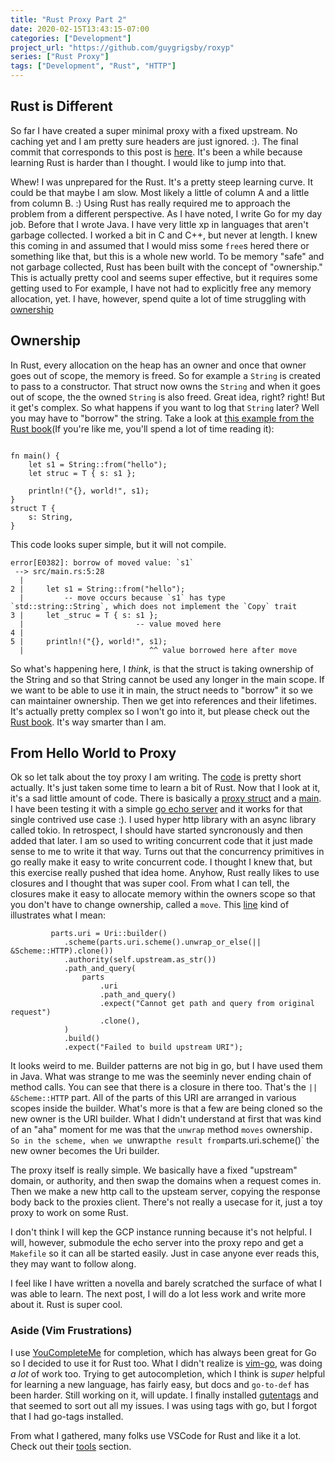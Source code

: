 ```yaml
---
title: "Rust Proxy Part 2"
date: 2020-02-15T13:43:15-07:00
categories: ["Development"]
project_url: "https://github.com/guygrigsby/roxyp"
series: ["Rust Proxy"]
tags: ["Development", "Rust", "HTTP"]
---
```


## Rust is Different

So far I have created a super minimal proxy with a fixed upstream. No caching yet and I am pretty sure headers are just ignored. :). The final commit that corresponds to this post is [here](https://github.com/guygrigsby/roxyp/tree/6e74480ab345d9490abd70d889c57f0943d67621). It's been a while because learning Rust is harder than I thought. I would like to jump into that. 

Whew! I was unprepared for the Rust. It's a pretty steep learning curve. It could be that maybe I am slow. Most likely a little of column A and a little from column B. :) Using Rust has really required me to approach the problem from a different perspective. As I have noted, I write Go for my day job. Before that I wrote Java. I have very little xp in languages that aren't garbage collected. I worked a bit in C and C++, but never at length. I knew this coming in and assumed that I would miss some `free`s hered there or something like that, but this is a whole new world. To be memory "safe" and not garbage collected, Rust has been built with the concept of "ownership." 
This is actually pretty cool and seems super effective, but it requires some getting used to For example, I have not had to explicitly free any memory allocation, yet. I have, however, spend quite a lot of time struggling with [ownership](https://doc.rust-lang.org/book/ch04-00-understanding-ownership.html)

## Ownership

In Rust, every allocation on the heap has an owner and once that owner goes out of scope, the memory is freed. So for example a `String` is created to pass to a constructor. That struct now owns the `String` and when it goes out of scope, the the owned `String` is also freed. Great idea, right? right! But it get's complex. So what happens if you want to log that `String` later? Well you may have to "borrow" the string. Take a look at [this example from the Rust book](https://play.rust-lang.org/?version=nightly&mode=debug&edition=2018&gist=64248cea44bfcfa4c26bab0f76385575)(If you're like me, you'll spend a lot of time reading it):

```

fn main() {
    let s1 = String::from("hello");
    let struc = T { s: s1 };

    println!("{}, world!", s1);
}
struct T {
    s: String,
}
```
This code looks super simple, but it will not compile.
```
error[E0382]: borrow of moved value: `s1`
 --> src/main.rs:5:28
  |
2 |     let s1 = String::from("hello");
  |         -- move occurs because `s1` has type `std::string::String`, which does not implement the `Copy` trait
3 |     let _struc = T { s: s1 };
  |                         -- value moved here
4 | 
5 |     println!("{}, world!", s1);
  |                            ^^ value borrowed here after move
```

So what's happening here, I _think_, is that the struct is taking ownership of the String and so that String cannot be used any longer in the main scope. If we want to be able to use it in main, the struct needs to "borrow" it so we can maintainer ownership. Then we get into references and their lifetimes. It's actually pretty complex so I won't go into it, but please check out the [Rust book](https://doc.rust-lang.org/book/title-page.html). It's way smarter than I am.

## From Hello World to Proxy

Ok so let talk about the toy proxy I am writing. The [code](https://github.com/guygrigsby/roxyp/tree/6e74480ab345d9490abd70d889c57f0943d67621) is pretty short actually. It's just taken some time to learn a bit of Rust. Now that I look at it, it's a sad little amount of code. There is basically a [proxy struct](https://github.com/guygrigsby/roxyp/blob/6e74480ab345d9490abd70d889c57f0943d67621/src/proxy/mod.rs) and a [main](https://github.com/guygrigsby/roxyp/blob/6e74480ab345d9490abd70d889c57f0943d67621/src/main.rs). I have been testing it with a simple [go echo server](https://github.com/guygrigsby/echo) and it works for that single contrived use case :). I used hyper http library with an async library called tokio. In retrospect, I should have started syncronously and then added that later. I am so used to writing concurrent code that it just made sense to me to write it that way. Turns out that the concurrency primitives in go really make it easy to write concurrent code. I thought I knew that, but this exercise really pushed that idea home. Anyhow, Rust really likes to use closures and I thought that was super cool. From what I can tell, the closures make it easy to allocate memory within the owners scope so that you don't have to change ownership, called a `move`. This [line](https://github.com/guygrigsby/roxyp/blob/6e74480ab345d9490abd70d889c57f0943d67621/src/proxy/mod.rs#L52) kind of illustrates what I mean:
```
         parts.uri = Uri::builder()
            .scheme(parts.uri.scheme().unwrap_or_else(|| &Scheme::HTTP).clone())
            .authority(self.upstream.as_str())
            .path_and_query(
                parts
                    .uri
                    .path_and_query()
                    .expect("Cannot get path and query from original request")
                    .clone(),
            )
            .build()
            .expect("Failed to build upstream URI");
```
It looks weird to me. Builder patterns are not big in go, but I have used them in Java. What was strange to me was the seeminly never ending chain of method calls. You can see that there is a closure in there too. That's the `|| &Scheme::HTTP` part. All of the parts of this URI are arranged in various scopes inside the builder. What's more is that a few are being cloned so the new owner is the URI builder. What I didn't understand at first that was kind of an "aha" moment for me was that the `unwrap` method `moves` ownership`. So in the scheme, when we `unwrap` the result from `parts.uri.scheme()` the new owner becomes the Uri builder.

The proxy itself is really simple. We basically have a fixed "upstream" domain, or authority, and then swap the domains when a request comes in. Then we make a new http call to the upsteam server, copying the response body back to the proxies client. There's not really a usecase for it, just a toy proxy to work on some Rust. 

I don't think I will kep the GCP instance running because it's not helpful. I will, however, submodule the echo server into the proxy repo and get a `Makefile` so it can all be started easily. Just in case anyone ever reads this, they may want to follow along. 

I feel like I have written a novella and barely scratched the surface of what I was able to learn. The next post, I will do a lot less work and write more about it. Rust is super cool. 

### Aside (Vim Frustrations)

I use [YouCompleteMe](https://github.com/ycm-core/YouCompleteMe) for completion, which has always been great for Go so I decided to use it for Rust too. What I didn't realize is [vim-go](https://github.com/fatih/vim-go), was doing _a lot_ of work too. Trying to get autocompletion, which I think is _super_ helpful for learning a new language, has fairly easy, but docs and `go-to-def` has been harder. Still working on it, will update. I finally installed [gutentags](https://github.com/ludovicchabant/vim-gutentags) and that seemed to sort out all my issues. I was using tags with go, but I forgot that I had go-tags installed.

From what I gathered, many folks use VSCode for Rust and like it a lot. Check out their [tools](https://www.rust-lang.org/tools) section.




